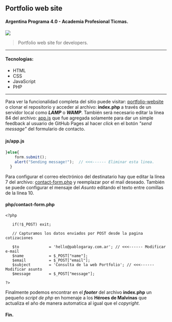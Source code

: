 ## Portfolio web site
#### Argentina Programa 4.0 - Academia Profesional Ticmas.

![](https://PabloGarayOK.github.io/img/web-site.png)

> Portfolio web site for developers.

----
#### Tecnologías:
* HTML
* CSS
* JavaScript
* PHP
----
Para ver la funcionalidad completa del sitio puede visitar: [portfolio-website](https://pablogaray.com.ar/portfolio/portfolio-website-v1) o clonar el repositorio y acceder al archivo: __index.php__ a través de un servidor local como ___LAMP___ o ___WAMP___.
También será necesario editar la línea 84 del archivo: [app.js](https://PabloGarayOK.github.io/js/app.js) que fue agregada solamente para dar un simple feedback al usuario de GitHub Pages al hacer _click_ en el botón _"send message"_ del formulario de contacto.

#### js/app.js　

```javascript
}else{
    form.submit();
    alert("Sending message!");  // <<<------ Eliminar esta linea.
  }
```
Para configurar el correo electrónico del destinatario hay que editar la línea 7 del archivo: [contact-form.php](https://PabloGarayOK.github.io/php/contac-form.php) y reemplazar por el mail deseado. También se puede configurar el mensaje del _Asunto_ editando el texto entre comillas de la línea 10.

#### php/contact-form.php

	<?php

	   if(!$_POST) exit;

	   // Capturamos los datos enviados por POST desde la pagina cotizaciones

	   $to             = 'hello@pablogaray.com.ar'; // <<<------ Modificar e-mail
	   $name           = $_POST["name"];
	   $email          = $_POST["email"];
	   $subject        = 'Consulta de la web Portfolio'; // <<<------ Modificar asunto
	   $message        = $_POST["message"];
	   
	?>

Finalmente podemos encontrar en el ___footer___ del archivo __index.php__ un pequeño _script de php_ en homenaje a los __Héroes de Malvinas__ que actualiza el año de manera automatica al igual que el _copyright_.
#### Fin.
